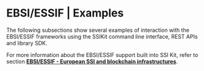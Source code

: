 # EBSI/ESSIF | Examples

The following subsections show several examples of interaction with the EBSI/ESSIF frameworks using the SSIKit command line interface, REST APIs and library SDK.

For more information about the EBSI/ESSIF support built into SSI Kit, refer to section [**EBSI/ESSIF - European SSI and blockchain infrastructures**](../../concepts/ebsi-essif.md).

##
